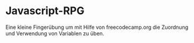# Javascript-RPG

Eine kleine Fingerübung um mit Hilfe von freecodecamp.org die Zuordnung und Verwendung von Variablen zu üben.

